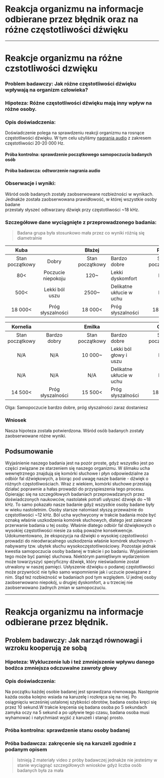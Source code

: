 # Reakcja organizmu na informacje odbierane przez błędnik oraz na różne częstotliwości dźwięku
-----
# Reakcje organizmu na różne czstotliwości dzwięku
### Problem badawczy: Jak różne częstotliwości dźwięku wpływają na organizm człowieka?
### Hipoteza: Różne częstotliwości dźwięku mają inny wpływ na różne osoby.
### Opis doświadczenia:
Doświadczenie polega na sprawdzeniu reakcji organizmu na rosnące częstotliwości dźwięku.
W tym celu użyliśmy [nagrania audio](https://youtu.be/qNf9nzvnd1k) z zakresem częstotliwości 20-20 000 Hz.
#### Próba kontrolna: sprawdzenie początkowego samopoczucia badanych osób
#### Próba badawcza: odtworzenie nagrania audio
### Obserwacje i wyniki:
Wśród osób badanych zostały zaobserwowane rozbieżności w wynikach.    
Jednakże została zaobserwowana prawidłowość, w której wszystkie osoby badane    
przestały słyszeć odtwarzany dźwięk przy częstotliwości ~18 kHz. 
### Szczegółowe dane wyciągnięte z przeprowadzonego badania:
> Badana grupa była stosunkowo mała przez co wyniki różnią się diametralnie

|       Kuba      	|                    	|   	|      Błażej     	|                          	|   	|      Piotr      	|                   	|
|:---------------:	|:------------------:	|---	|:---------------:	|--------------------------	|---	|:---------------:	|-------------------	|
| Stan początkowy 	| Dobry              	|   	| Stan początkowy 	| Bardzo dobre             	|   	| Stan początkowy 	| Bardzo dobre       	|
| 80<             	| Poczucie niepokoju 	|   	| 120~            	| Lekki dyskomfort         	|   	| N/A             	| N/A               	|
| 500<            	| Lekki ból uszu     	|   	| 2500~           	| Delikatne ukłucie w uchu 	|   	| N/A             	| N/A               	|
| 18 000<         	| Próg słyszalności  	|   	| 18 000<         	| Próg słyszalności        	|   	| 18 000<         	| Próg słyszalności 	|

|      Kornelia     |                      |   	 |      Emilka     	 |                          	 |   	 |       Olga      	 |                   	|
|:---------------:  |:------------------:  |---	 |:---------------:	 |--------------------------	 |---	 |:---------------:	 |-------------------	|
| Stan początkowy 	| Bardzo dobry         |   	 | Stan początkowy 	 | Bardzo dobre             	 |   	 | Stan początkowy 	 | Bardzo dobre       	|
| N/A             	| N/A                	 |   	 | 10 000~           | Lekki ból głowy i uszu   	 |   	 | N/A             	 | N/A               	|
| N/A             	| N/A               	 |   	 | N/A             	 | Delikatne ukłucie w uchu 	 |   	 | N/A             	 | N/A               	|
| 14 500<         	| Próg słyszalności  	 |   	 | 15 500<         	 | Próg słyszalności        	 |   	 | 18 000<         	 | Próg słyszalności 	|

Olga:
Samopoczucie bardzo dobre, próg słyszalności zaraz dostaniesz
### Wniosek
Nasza hipoteza została potwierdzona. Wśród osób badanych zostały zaobserwowane różne wyniki.

## Podsumowanie
Wyjaśnienie naszego badania jest na pozór proste, gdyż wszystko jest po części związane ze starzeniem się naszego organizmu. W ślimaku ucha wewnętrznego znajdują się komórki słuchowe i płyn odpowiedzialne za odbiór fal dźwiękowych, a biorąc pod uwagę nasze badanie - dźwięk o różnych częstotliwościach. Wraz z wiekiem, komórki słuchowe przestają działać poprawnie a hałas prowadzi do przyspieszenia tego procesu. Opierając się na szczegółowych badaniach przeprowadzanych przez doświadczonych naukowców, nastolatek potrafi usłyszeć dźwięk do ~18 kHz. To samo pokazało nasze badanie gdyż wszystkie osoby badane były w wieku nastoletnim. Osoby starsze natomiast słyszą przeważnie do częstotliwości ~12 kHz. Ból ucha wychwycony w trakcie badania może być oznaką właśnie uszkodzenia komórek słuchowych, dlatego jest zalecane przerwanie badania u tej osoby. Właśnie dlatego odbiór fal dźwiękowych o wysokiej częstotliwości niesie za sobą poważne konsekwencje. Udokumentowano, że ekspozycja na dźwięki o wysokiej częstotliwości prowadzi do nieodwracalnego uszkodzenia właśnie komórek słuchowych - nabywamy tzw. ubytek słuchu wysokoczęstotliwościowy. Pozostaje jednak kwestia samopoczucia osoby badanej w trakcie i po badaniu. Wyjaśnieniem tego może być pamięć słuchowa. Niektórym pamiętliwym wydarzeniom może towarzyszyć specyficzny dźwięk, który nieświadomie został utrwalony w naszej pamięci. Usłyszenie dźwięku o podanej częstotliwości może przywrócić nie tylko samo wspomnienie jak i uczucie powiązane z nim. Stąd też rozbieżność w badaniach pod tym względem. U jednej osoby zaobserwowano niepokój, u drugiej dyskomfort, a u trzeciej nie zaobserwowano żadnych zmian w samopoczuciu.























-----

# Reakcja organizmu na informacje odbierane przez błędnik.

## Problem badawczy: Jak narząd równowagi i wzroku kooperują ze sobą 

### Hipoteza: Wykluczenie lub i też zmniejszenie wpływu danego bodźca zmniejsza odczuwalne zawroty głowy

### Opis doświadczenia:
Na początku każdej osobie badanej jest sprawdzana równowaga. Następnie każda osoba kolejno wsiada na karuzelę i rozkręca się na niej. Po osiągnięciu wcześniej ustalonej szybkości obrotów, badana osoba kręci się przez 10 sekund.W trakcie kręcenia się badana osoba po 5 sekundach zamyka oczy na 5 sekund a po upływie tego czasu, badana osoba musi wyhamować i natychmiast wyjść z karuzeli i stanąć prosto.

### Próba kontrolna: sprawdzenie stanu osoby badanej

### Próba badawcza: zakręcenie się na karuzeli zgodnie z podanym opisem

> Istnieją 2 materiały video z próby badawczej jednakże nie jesteśmy w stanie wyciągnąć szczegółowych wniosków gdyż liczba osób badanych była za mała



